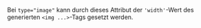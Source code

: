 Bei `type="image"` kann durch dieses Attribut der `'width'`-Wert des generierten `<img ...>`-Tags gesetzt werden.